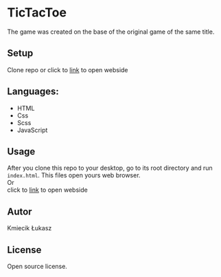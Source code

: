 # TicTacToe
The game was created on the base of the original game of the same title.

## Setup
Clone repo or click to [link](https://lukaskmiecik.github.io/TicTacToe/) to open webside

## Languages:
+ HTML
+ Css
+ Scss
+ JavaScript

## Usage 
After you clone this repo to your desktop, go to its root directory and run `index.html`.
This files open yours web browser.<br>
Or<br>
click to [link](https://lukaskmiecik.github.io/TicTacToe/) to open webside

## Autor
Kmiecik Łukasz

## License
Open source license.
